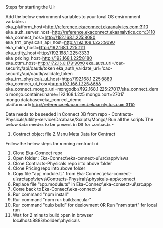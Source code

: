 Steps for starting the UI:

Add the below environment variables to your local OS environment variables :
eka_platform_host=http://reference.ekaconnect.ekaanalytics.com:3110
eka_auth_server_host=http://reference.ekaconnect.ekaanalytics.com:3110
eka_connect_host=http://192.168.1.225:8080
eka_trm_physicals_api_host=http://192.168.1.225:9090
eka_mdm_host=http://192.168.1.225:1111
eka_utility_host=http://192.168.1.225:3333
eka_pricing_host=http://192.168.1.225:8180
eka_ctrm_host=http://172.16.0.179:9090
eka_auth_url=/cac-security/api/oauth/token
eka_auth_validate_url=/cac-security/api/oauth/validate_token
eka_trm_physicals_ui_host=http://192.168.1.225:8889
eka_connect_ui_host=http://192.168.1.225:8888
eka_connect_mongo_uri=mongodb://192.168.1.225:27017/eka_connect_demo
mongo.container.name=192.168.1.225 
mongo.port=27017
mongo.database=eka_connect_demo
platform.url=http://reference.ekaconnect.ekaanalytics.com:3110

Data needs to be seeded in Connect DB from repo - Contracts-Physicals/utility-service/Database/Scripts/Mongo/ 
Run all the scripts
The below data needes to be present in DB for contracts - 
  1. Contract object file 
  2.Menu Meta Data for Contract

Follow the below steps for running contract ui
1. Clone Eka-Connect repo
2. Open folder : Eka-Connect\eka-connect-ui\src\app\views
3. Clone Contracts-Physicals repo into above folder
4. Clone Pricing repo into above folder
5. Copy file "app.module.ts" from Eka-Connect\eka-connect-ui\src\app\views\Contracts-Physicals\physicals-app\connect
6. Replace file "app.module.ts" in Eka-Connect\eka-connect-ui\src\app
7. Come back to Eka-Connect\eka-connect-ui
8. Run command  "npm install" 
9. Run command "npm run build:angular"
10. Run command "gulp build" for deployment OR Run "npm start" for local run
11. Wait for 2 mins to build open in browser localhost:8888\boliden\physicals 
